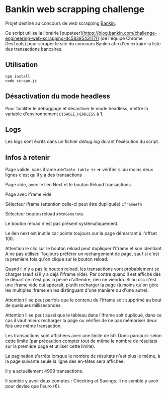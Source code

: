 # Bankin web scrapping challenge

Projet destiné au concours de web scrapping [Bankin](https://blog.bankin.com/challenge-engineering-web-scrapping-dc5839543117).

Ce script utilise la librairie [pupeteer](https://blog.bankin.com/challenge-engineering-web-scrapping-dc5839543117() (de l'équipe Chrome DevTools) pour scraper le site du concours Bankin afin d'en extraire la liste des transactions bancaires.

## Utilisation

    npm install
    node scrape.js

## Désactivation du mode headless

Pour faciliter le débuggage et désactiver le mode headless, mettre la variable d'environnement `DISABLE_HEADLESS` à 1.

## Logs

Les logs sont écrits dans un fichier _debug.log_ durant l'exécution du script.

## Infos à retenir

Page valide, sans iframe
`#dvTable table tr`
=> vérifier si au moins deux lignes c'est qu'il y a des transactions


Page vide, avec le lien Next et le bouton Reload transactions

Page avec iframe vide

Sélecteur iframe (attention celle-ci peut être dupliquée)
`iframe#fm`

Sélecteur bouton reload
`#btnGenerate`

Le bouton reload n'est pas présent systématiquement.

Le lien next est inutile car pointe toujours sur la page démarrant à l'offset 100.

Attention le clic sur le bouton reload peut dupliquer l'iframe et son identiant. A ne pas utiliser.
Toujours préférer un rechargement de page, sauf si c'est la première fois qu'on clique sur le bouton reload.

Quand il n'y a pas le bouton reload, les transactions vont probablement se charger (sauf si il y a déjà l'iframe vide). Par contre quand il est affiché dès le départ ce n'est pas la peine d'attendre, rien ne viendra. Si au clic c'est une iframe vide qui apparaît, plutôt recharger la page (à moins qu'on gère les multiples iframe en les distinguant d'une manière ou d'une autre).

Attention il se peut parfois que le contenu de l'iframe soit supprimé au bout de quelques millisecondes.

Attention il se peut aussi que le tableau dans l'iframe soit dupliqué, dans ce cas il vaut mieux recharger la page ou vérifier de ne pas mémoriser deux fois une même transaction.

Les transactions sont affichées avec une limite de 50. Donc parcourir selon cette limite (par précaution compter tout de même le nombre de résultats sur la première page et utiliser cette limite).

La pagination s'arrête lorsque le nombre de résultats n'est plus le même, à la page suivante seule la ligne des en-têtes sera affichée.

Il y a actuellement 4999 transactions.

Il semble y avoir deux comptes : Checking et Savings.
Il ne semble y avoir pour devise que l'euro (€).
